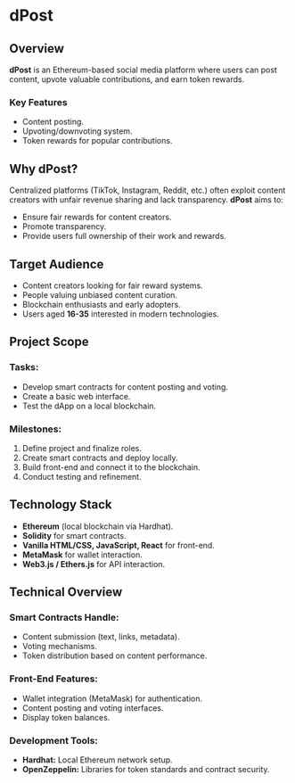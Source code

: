 # dPost

## Overview
**dPost** is an Ethereum-based social media platform where users can post content, upvote valuable contributions, and earn token rewards.

### Key Features
- Content posting.
- Upvoting/downvoting system.
- Token rewards for popular contributions.

## Why dPost?
Centralized platforms (TikTok, Instagram, Reddit, etc.) often exploit content creators with unfair revenue sharing and lack transparency. **dPost** aims to:
- Ensure fair rewards for content creators.
- Promote transparency.
- Provide users full ownership of their work and rewards.

## Target Audience
- Content creators looking for fair reward systems.
- People valuing unbiased content curation.
- Blockchain enthusiasts and early adopters.
- Users aged **16-35** interested in modern technologies.

## Project Scope
### Tasks:
- Develop smart contracts for content posting and voting.
- Create a basic web interface.
- Test the dApp on a local blockchain.

### Milestones:
1. Define project and finalize roles.
2. Create smart contracts and deploy locally.
3. Build front-end and connect it to the blockchain.
4. Conduct testing and refinement.



## Technology Stack
- **Ethereum** (local blockchain via Hardhat).
- **Solidity** for smart contracts.
- **Vanilla HTML/CSS, JavaScript, React** for front-end.
- **MetaMask** for wallet interaction.
- **Web3.js / Ethers.js** for API interaction.

## Technical Overview
### Smart Contracts Handle:
- Content submission (text, links, metadata).
- Voting mechanisms.
- Token distribution based on content performance.

### Front-End Features:
- Wallet integration (MetaMask) for authentication.
- Content posting and voting interfaces.
- Display token balances.

### Development Tools:
- **Hardhat:** Local Ethereum network setup.
- **OpenZeppelin:** Libraries for token standards and contract security.


